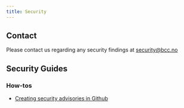 ```yaml
---
title: Security
---
```


## Contact
Please contact us regarding any security findings at security@bcc.no

## Security Guides

### How-tos
* [Creating security advisories in Github](security-advisory.md)
